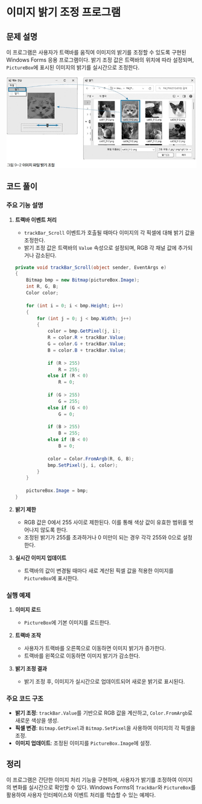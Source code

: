 # 이미지 밝기 조정 프로그램

## 문제 설명

이 프로그램은 사용자가 트랙바를 움직여 이미지의 밝기를 조정할 수 있도록 구현된 Windows Forms 응용 프로그램이다. 밝기 조정 값은 트랙바의 위치에 따라 설정되며, `PictureBox`에 표시된 이미지의 밝기를 실시간으로 조정한다.

![alt text](image.png)

## 코드 풀이

### 주요 기능 설명

1. **트랙바 이벤트 처리**
   - `trackBar_Scroll` 이벤트가 호출될 때마다 이미지의 각 픽셀에 대해 밝기 값을 조정한다.
   - 밝기 조정 값은 트랙바의 `Value` 속성으로 설정되며, RGB 각 채널 값에 추가되거나 감소된다.

   ```csharp
   private void trackBar_Scroll(object sender, EventArgs e)
   {
       Bitmap bmp = new Bitmap(pictureBox.Image);
       int R, G, B;
       Color color;

       for (int i = 0; i < bmp.Height; i++)
       {
           for (int j = 0; j < bmp.Width; j++)
           {
               color = bmp.GetPixel(j, i);
               R = color.R + trackBar.Value;
               G = color.G + trackBar.Value;
               B = color.B + trackBar.Value;

               if (R > 255)
                   R = 255;
               else if (R < 0)
                   R = 0;

               if (G > 255)
                   G = 255;
               else if (G < 0)
                   G = 0;

               if (B > 255)
                   B = 255;
               else if (B < 0)
                   B = 0;

               color = Color.FromArgb(R, G, B);
               bmp.SetPixel(j, i, color);
           }
       }

       pictureBox.Image = bmp;
   }
   ```

2. **밝기 제한**
   - RGB 값은 0에서 255 사이로 제한된다. 이를 통해 색상 값이 유효한 범위를 벗어나지 않도록 한다.
   - 조정된 밝기가 255를 초과하거나 0 미만이 되는 경우 각각 255와 0으로 설정한다.

3. **실시간 이미지 업데이트**
   - 트랙바의 값이 변경될 때마다 새로 계산된 픽셀 값을 적용한 이미지를 `PictureBox`에 표시한다.

### 실행 예제

1. **이미지 로드**
   - `PictureBox`에 기본 이미지를 로드한다.

2. **트랙바 조작**
   - 사용자가 트랙바를 오른쪽으로 이동하면 이미지 밝기가 증가한다.
   - 트랙바를 왼쪽으로 이동하면 이미지 밝기가 감소한다.

3. **밝기 조정 결과**
   - 밝기 조정 후, 이미지가 실시간으로 업데이트되어 새로운 밝기로 표시된다.

### 주요 코드 구조

- **밝기 조정**: `trackBar.Value`를 기반으로 RGB 값을 계산하고, `Color.FromArgb`로 새로운 색상을 생성.
- **픽셀 변경**: `Bitmap.GetPixel`과 `Bitmap.SetPixel`을 사용하여 이미지의 각 픽셀을 조정.
- **이미지 업데이트**: 조정된 이미지를 `PictureBox.Image`에 설정.

## 정리

이 프로그램은 간단한 이미지 처리 기능을 구현하며, 사용자가 밝기를 조정하여 이미지의 변화를 실시간으로 확인할 수 있다. Windows Forms의 `TrackBar`와 `PictureBox`를 활용하여 사용자 인터페이스와 이벤트 처리를 학습할 수 있는 예제다.